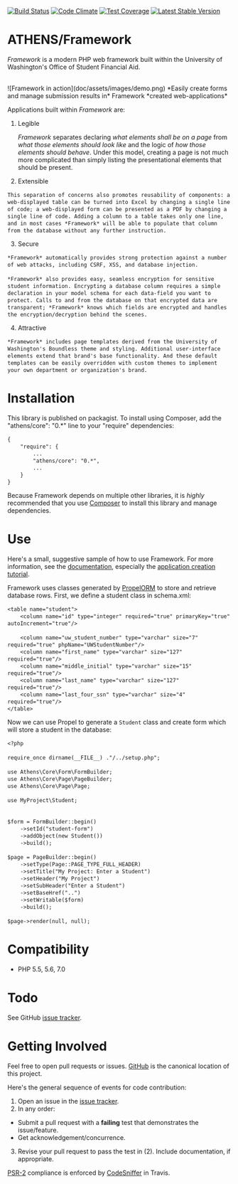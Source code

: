 [![Build Status](https://travis-ci.org/AthensFramework/core.svg?branch=master)](https://travis-ci.org/AthensFramework/core)
[![Code Climate](https://codeclimate.com/github/AthensFramework/core/badges/gpa.svg)](https://codeclimate.com/github/AthensFramework/core)
[![Test Coverage](https://codeclimate.com/github/AthensFramework/core/badges/coverage.svg)](https://codeclimate.com/github/AthensFramework/core/coverage)
[![Latest Stable Version](https://poser.pugx.org/athens/core/v/stable)](https://packagist.org/packages/athens/core)

ATHENS/Framework
=============

*Framework* is a modern PHP web framework built within the University of Washington's Office of Student Financial Aid.  
    
<br>
![Framework in action](doc/assets/images/demo.png)  
*Easily create forms and manage submission results in* Framework *created web-applications*

Applications built within *Framework* are:

  1. Legible  
  
     *Framework* separates declaring *what elements shall be on a page* from *what those elements should look like* and the logic of *how those elements should behave*. Under this model, creating a page is not much more complicated than simply listing the presentational elements that should be present.  
  
  2. Extensible  
  
    This separation of concerns also promotes reusability of components: a web-displayed table can be turned into Excel by changing a single line of code; a web-displayed form can be presented as a PDF by changing a single line of code. Adding a column to a table takes only one line, and in most cases *Framework* will be able to populate that column from the database without any further instruction.
  
  3. Secure

    *Framework* automatically provides strong protection against a number of web attacks, including CSRF, XSS, and database injection.  
    
    *Framework* also provides easy, seamless encryption for sensitive student information. Encrypting a database column requires a simple declaration in your model schema for each data-field you want to protect. Calls to and from the database on that encrypted data are transparent; *Framework* knows which fields are encrypted and handles the encryption/decryption behind the scenes.
    
  4. Attractive  

    *Framework* includes page templates derived from the University of Washington's Boundless theme and styling. Additional user-interface elements extend that brand's base functionality. And these default templates can be easily overridden with custom themes to implement your own department or organization's brand.


Installation
===============

This library is published on packagist. To install using Composer, add the "athens/core": "0.*" line to your "require" dependencies:

```
{
    "require": {
        ...
        "athens/core": "0.*",
        ...
    }
}
```

Because Framework depends on multiple other libraries, it is *highly* recommended that you use [Composer](https://getcomposer.org/) to install this library and manage dependencies.

Use
===

Here's a small, suggestive sample of how to use Framework. For more information, see the [documentation](doc/index.md), especially the [application creation tutorial](doc/application-creation.md).

Framework uses classes generated by [PropelORM](http://propelorm.org/) to store and retrieve database rows. First, we define a student class in schema.xml:
```
<table name="student">
    <column name="id" type="integer" required="true" primaryKey="true" autoIncrement="true"/>

    <column name="uw_student_number" type="varchar" size="7" required="true" phpName="UWStudentNumber"/>
    <column name="first_name" type="varchar" size="127" required="true"/>
    <column name="middle_initial" type="varchar" size="15" required="true"/>
    <column name="last_name" type="varchar" size="127" required="true"/>
    <column name="last_four_ssn" type="varchar" size="4" required="true"/>
</table>
```

Now we can use Propel to generate a `Student` class and create form which will store a student in the database:
```
<?php

require_once dirname(__FILE__) ."/../setup.php";

use Athens\Core\Form\FormBuilder;
use Athens\Core\Page\PageBuilder;
use Athens\Core\Page\Page;

use MyProject\Student;


$form = FormBuilder::begin()
    ->setId("student-form")
    ->addObject(new Student())
    ->build();

$page = PageBuilder::begin()
    ->setType(Page::PAGE_TYPE_FULL_HEADER)
    ->setTitle("My Project: Enter a Student")
    ->setHeader("My Project")
    ->setSubHeader("Enter a Student")
    ->setBaseHref("..")
    ->setWritable($form)
    ->build();

$page->render(null, null);
```

Compatibility
=============

* PHP 5.5, 5.6, 7.0

Todo
====

See GitHub [issue tracker](https://github.com/UWEnrollmentManagement/Framework/issues/).

Getting Involved
================

Feel free to open pull requests or issues. [GitHub](https://github.com/UWEnrollmentManagement/Framework) is the canonical location of this project.

Here's the general sequence of events for code contribution:

1. Open an issue in the [issue tracker](https://github.com/UWEnrollmentManagement/Framework/issues/).
2. In any order:
  * Submit a pull request with a **failing** test that demonstrates the issue/feature.
  * Get acknowledgement/concurrence.
3. Revise your pull request to pass the test in (2). Include documentation, if appropriate.

[PSR-2](https://github.com/php-fig/fig-standards/blob/master/accepted/PSR-2-coding-style-guide.md) compliance is enforced by [CodeSniffer](https://github.com/squizlabs/PHP_CodeSniffer) in Travis.
